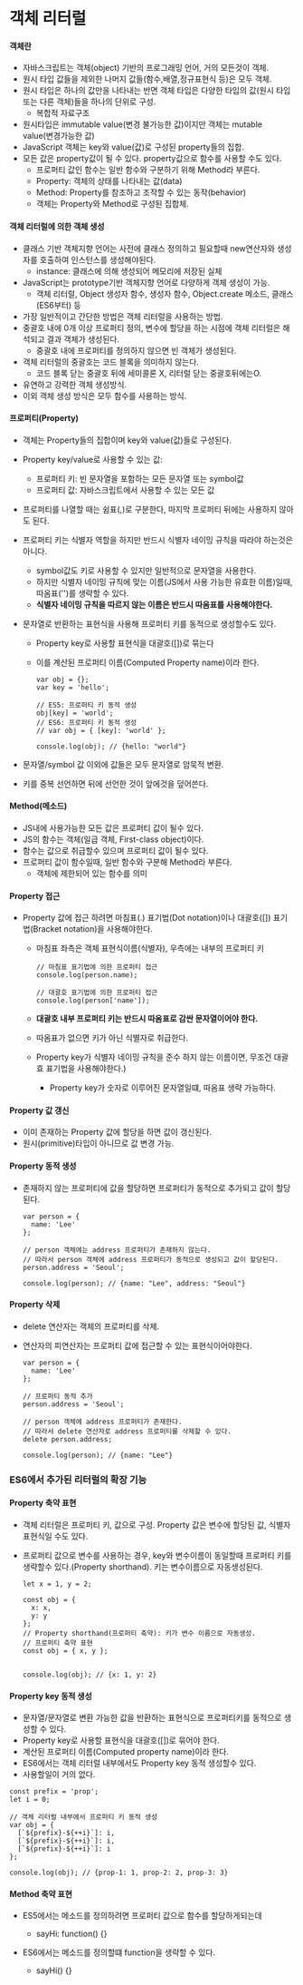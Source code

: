 #  객체 리터럴

#### 객체란

* 자바스크립트는 객체(object) 기반의 프로그래밍 언어, 거의 모든것이 객체.
* 원시 타입 값들을 제외한 나머지 값들(함수,배열,정규표현식 등)은 모두 객체.
* 원시 타입은 하나의 값만을 나타내는 반면 객체 타입은 다양한 타입의 값(원시 타입 또는 다른 객체)들을 하나의 단위로 구성.
  * 복합적 자료구조
* 원시타입은 immutable value(변경 불가능한 값)이지만 객체는 mutable value(변경가능한 값)
* JavaScript 객체는 key와 value(값)로 구성된 property들의 집합.
* 모든 값은 property값이 될 수 있다. property값으로 함수를 사용할 수도 있다.
  * 프로퍼티 값인 함수는 일반 함수와 구분하기 위해 Method라 부른다.
  * Property: 객체의 상태를 나타내는 값(data)
  * Method: Property를 참조하고 조작할 수 있는 동작(behavior)
  * 객체는 Property와 Method로 구성된 집합체.



#### 객체 리터럴에 의한 객체 생성

* 클래스 기반 객체지향 언어는 사전에 클래스 정의하고 필요할때 new연산자와 생성자를 호출하여 인스턴스를 생성해야된다.
  * instance: 클래스에 의해 생성되어 메모리에 저장된 실체
* JavaScript는 prototype기반 객체지향 언어로 다양하게 객체 생성이 가능.
  * 객체 리터럴, Object 생성자 함수, 생성자 함수, Object.create 메소드, 클래스(ES6부터) 등
* 가장 일반적이고 간단한 방법은 객체 리터럴을 사용하는 방법.
* 중괄호 내에 0개 이상 프로퍼티 정의, 변수에 할당을 하는 시점에 객체 리터럴은 해석되고 결과 객체가 생성된다.
  * 중괄호 내에 프로퍼티를 정의하지 않으면 빈 객체가 생성된다.
* 객체 리터럴의 중괄호는 코드 블록을 의미하지 않는다.
  * 코드 블록 닫는 중괄호 뒤에 세미콜론 X, 리터럴 닫는 중괄호뒤에는O.
* 유연하고 강력한 객체 생성방식.
* 이외 객체 생성 방식은 모두 함수를 사용하는 방식.



#### 프로퍼티(Property)

* 객체는 Property들의 집합이며 key와 value(값)들로 구성된다.
* Property key/value로 사용할 수 있는 값:
  * 프로퍼티 키: 빈 문자열을 포함하는 모든 문자열 또는 symbol값
  * 프로퍼티 값: 자바스크립트에서 사용할 수 있는 모든 값
* 프로퍼티를 나열할 때는 쉼표(,)로 구분한다, 마지막 프로퍼티 뒤에는 사용하지 않아도 된다.
* 프로퍼티 키는 식별자 역할을 하지만 반드시 식별자 네이밍 규칙을 따라야 하는것은 아니다.
  * symbol값도 키로 사용할 수 있지만 일반적으로 문자열을 사용한다.
  * 하지만 식별자 네이밍 규칙에 맞는 이름(JS에서 사용 가능한 유효한 이름)일때, 따옴표('')를 생략할 수 있다.
  * **식별자 네이밍 규칙을 따르지 않는 이름은 반드시 따옴표를 사용해야한다.**

* 문자열로 반환하는 표현식을 사용해 프로퍼티 키를 동적으로 생성할수도 있다.

  * Property key로 사용할 표현식을 대괄호([])로 묶는다

  * 이를 계산된 프로퍼티 이름(Computed Property name)이라 한다.

    ```
    var obj = {};
    var key = 'hello';
    
    // ES5: 프로퍼티 키 동적 생성
    obj[key] = 'world';
    // ES6: 프로퍼티 키 동적 생성
    // var obj = { [key]: 'world' };
    
    console.log(obj); // {hello: "world"}
    ```

    

* 문자열/symbol 값 이외에 값들은 모두 문자열로 암묵적 변환.
* 키를 중복 선언하면 뒤에 선언한 것이 앞에것을 덮어쓴다.



#### Method(메소드)

* JS내에 사용가능한 모든 값은 프로퍼티 값이 될수 있다.
* JS의 함수는 객체(일급 객체, First-class object)이다.
* 함수는 값으로 취급할수 있으며 프로퍼티 값이 될수 있다.
* 프로퍼티 값이 함수일때, 일반 함수와 구분해 Method라 부른다.
  * 객체에 제한되어 있는 함수를 의미



#### Property 접근

* Property 값에 접근 하려면 마침표(.) 표기법(Dot notation)이나 대괄호([]) 표기법(Bracket notation)을 사용해야한다.

  * 마침표 좌측은 객체 표현식이름(식별자), 우측에는 내부의 프로퍼티 키

    ```
    // 마침표 표기법에 의한 프로퍼티 접근
    console.log(person.name); 
    
    // 대괄호 표기법에 의한 프로퍼티 접근
    console.log(person['name']);
    ```

  * **대괄호 내부 프로퍼티 키는 반드시 따옴표로 감싼 문자열이어야 한다.**

  * 따옴표가 없으면 키가 아닌 식별자로 취급한다.

  * Property key가 식별자 네이밍 규칙을 준수 하지 않는 이름이면, 무조건 대괄효 표기법을 사용해야한다.)

    * Property key가 숫자로 이루어진 문자열일떄, 따옴표 생략 가능하다.



#### Property 값 갱신

* 이미 존재하는 Property 값에 할당을 하면 값이 갱신된다.
* 원시(primitive)타입이 아니므로 값 변경 가능.



#### Property 동적 생성

* 존재하지 않는 프로퍼티에 값을 할당하면 프로퍼티가 동적으로 추가되고 값이 할당된다.

  ```
  var person = {
    name: 'Lee'
  };
  
  // person 객체에는 address 프로퍼티가 존재하지 않는다.
  // 따라서 person 객체에 address 프로퍼티가 동적으로 생성되고 값이 할당된다.
  person.address = 'Seoul';
  
  console.log(person); // {name: "Lee", address: "Seoul"}
  ```

  

#### Property 삭제

* delete 연산자는 객체의 프로퍼티를 삭제.

* 연산자의 피연산자는 프로퍼티 값에 접근할 수 있는 표현식이어야한다.

  ```
  var person = {
    name: 'Lee'
  };
  
  // 프로퍼티 동적 추가
  person.address = 'Seoul';
  
  // person 객체에 address 프로퍼티가 존재한다.
  // 따라서 delete 연산자로 address 프로퍼티를 삭제할 수 있다.
  delete person.address;
  
  console.log(person); // {name: "Lee"}
  ```

  

### ES6에서 추가된 리터럴의 확장 기능



#### Property 축약 표현

* 객체 리터럴은 프로퍼티 키, 값으로 구성. Property 값은 변수에 할당된 값, 식별자 표현식일 수도 있다.

* 프로퍼티 값으로 변수를 사용하는 경우, key와 변수이름이 동일할때 프로퍼티 키를 생략할수 있다.(Property shorthand). 키는 변수이름으로 자동생성된다.

  ```
  let x = 1, y = 2;
  
  const obj = {
    x: x,
    y: y
  };
  // Property shorthand(프로퍼티 축약): 키가 변수 이름으로 자동생성.
  // 프로퍼티 축약 표현
  const obj = { x, y };
  
  
  console.log(obj); // {x: 1, y: 2}
  ```




#### Property key 동적 생성

* 문자열/문자열로 변환 가능한 값을 반환하는 표현식으로 프로퍼티키를 동적으로 생성할 수 있다.
* Property key로 사용할 표현식을 대괄호([])로 묶어야 한다.
* 계산된 프로퍼티 이름(Computed property name)이라 한다.
* ES6에서는 객체 리터럴 내부에서도 Property key 동적 생성할수 있다.
* 사용할일이 거의 없다.

```
const prefix = 'prop';
let i = 0;

// 객체 리터럴 내부에서 프로퍼티 키 동적 생성
var obj = {
  [`${prefix}-${++i}`]: i,
  [`${prefix}-${++i}`]: i,
  [`${prefix}-${++i}`]: i
};

console.log(obj); // {prop-1: 1, prop-2: 2, prop-3: 3}
```



#### Method 축약 표현

* ES5에서는 메소드를 정의하려면 프로퍼티 값으로 함수를 할당하게되는데
  * sayHi: function() {}

* ES6에서는 메소드를 정의할떄 function을 생략할 수 있다.
  * sayHi() {}